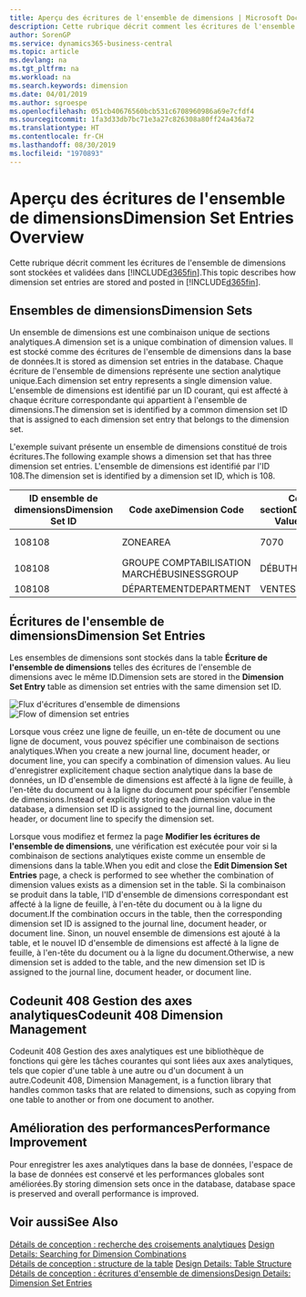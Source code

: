 ```yaml
---
title: Aperçu des écritures de l'ensemble de dimensions | Microsoft Docs
description: Cette rubrique décrit comment les écritures de l'ensemble de dimensions sont stockées et validées dans Dynamics 365.
author: SorenGP
ms.service: dynamics365-business-central
ms.topic: article
ms.devlang: na
ms.tgt_pltfrm: na
ms.workload: na
ms.search.keywords: dimension
ms.date: 04/01/2019
ms.author: sgroespe
ms.openlocfilehash: 051cb40676560bcb531c6708960986a69e7cfdf4
ms.sourcegitcommit: 1fa3d33db7bc71e3a27c826308a80ff24a436a72
ms.translationtype: HT
ms.contentlocale: fr-CH
ms.lasthandoff: 08/30/2019
ms.locfileid: "1970893"
---
```

# <a name="dimension-set-entries-overview"></a><span data-ttu-id="6448d-103">Aperçu des écritures de l'ensemble de dimensions</span><span class="sxs-lookup"><span data-stu-id="6448d-103">Dimension Set Entries Overview</span></span>
<span data-ttu-id="6448d-104">Cette rubrique décrit comment les écritures de l'ensemble de dimensions sont stockées et validées dans [!INCLUDE[d365fin](includes/d365fin_md.md)].</span><span class="sxs-lookup"><span data-stu-id="6448d-104">This topic describes how dimension set entries are stored and posted in [!INCLUDE[d365fin](includes/d365fin_md.md)].</span></span>  

## <a name="dimension-sets"></a><span data-ttu-id="6448d-105">Ensembles de dimensions</span><span class="sxs-lookup"><span data-stu-id="6448d-105">Dimension Sets</span></span>  
<span data-ttu-id="6448d-106">Un ensemble de dimensions est une combinaison unique de sections analytiques.</span><span class="sxs-lookup"><span data-stu-id="6448d-106">A dimension set is a unique combination of dimension values.</span></span> <span data-ttu-id="6448d-107">Il est stocké comme des écritures de l'ensemble de dimensions dans la base de données.</span><span class="sxs-lookup"><span data-stu-id="6448d-107">It is stored as dimension set entries in the database.</span></span> <span data-ttu-id="6448d-108">Chaque écriture de l'ensemble de dimensions représente une section analytique unique.</span><span class="sxs-lookup"><span data-stu-id="6448d-108">Each dimension set entry represents a single dimension value.</span></span> <span data-ttu-id="6448d-109">L'ensemble de dimensions est identifié par un ID courant, qui est affecté à chaque écriture correspondante qui appartient à l'ensemble de dimensions.</span><span class="sxs-lookup"><span data-stu-id="6448d-109">The dimension set is identified by a common dimension set ID that is assigned to each dimension set entry that belongs to the dimension set.</span></span>  

<span data-ttu-id="6448d-110">L'exemple suivant présente un ensemble de dimensions constitué de trois écritures.</span><span class="sxs-lookup"><span data-stu-id="6448d-110">The following example shows a dimension set that has three dimension set entries.</span></span> <span data-ttu-id="6448d-111">L'ensemble de dimensions est identifié par l'ID 108.</span><span class="sxs-lookup"><span data-stu-id="6448d-111">The dimension set is identified by a dimension set ID, which is 108.</span></span>  

|<span data-ttu-id="6448d-112">ID ensemble de dimensions</span><span class="sxs-lookup"><span data-stu-id="6448d-112">Dimension Set ID</span></span>|<span data-ttu-id="6448d-113">Code axe</span><span class="sxs-lookup"><span data-stu-id="6448d-113">Dimension Code</span></span>|<span data-ttu-id="6448d-114">Code section</span><span class="sxs-lookup"><span data-stu-id="6448d-114">Dimension Value Code</span></span>|<span data-ttu-id="6448d-115">Nom de la section analytique</span><span class="sxs-lookup"><span data-stu-id="6448d-115">Dimension Value Name</span></span>|  
|----------------------|--------------------|--------------------------|--------------------------|  
|<span data-ttu-id="6448d-116">108</span><span class="sxs-lookup"><span data-stu-id="6448d-116">108</span></span>|<span data-ttu-id="6448d-117">ZONE</span><span class="sxs-lookup"><span data-stu-id="6448d-117">AREA</span></span>|<span data-ttu-id="6448d-118">70</span><span class="sxs-lookup"><span data-stu-id="6448d-118">70</span></span>|<span data-ttu-id="6448d-119">Amérique du Nord</span><span class="sxs-lookup"><span data-stu-id="6448d-119">America North</span></span>|  
|<span data-ttu-id="6448d-120">108</span><span class="sxs-lookup"><span data-stu-id="6448d-120">108</span></span>|<span data-ttu-id="6448d-121">GROUPE COMPTABILISATION MARCHÉ</span><span class="sxs-lookup"><span data-stu-id="6448d-121">BUSINESSGROUP</span></span>|<span data-ttu-id="6448d-122">DÉBUT</span><span class="sxs-lookup"><span data-stu-id="6448d-122">HOME</span></span>|<span data-ttu-id="6448d-123">Accueil</span><span class="sxs-lookup"><span data-stu-id="6448d-123">Home</span></span>|  
|<span data-ttu-id="6448d-124">108</span><span class="sxs-lookup"><span data-stu-id="6448d-124">108</span></span>|<span data-ttu-id="6448d-125">DÉPARTEMENT</span><span class="sxs-lookup"><span data-stu-id="6448d-125">DEPARTMENT</span></span>|<span data-ttu-id="6448d-126">VENTES</span><span class="sxs-lookup"><span data-stu-id="6448d-126">SALES</span></span>|<span data-ttu-id="6448d-127">Ventes</span><span class="sxs-lookup"><span data-stu-id="6448d-127">Sales</span></span>|  

## <a name="dimension-set-entries"></a><span data-ttu-id="6448d-128">Écritures de l'ensemble de dimensions</span><span class="sxs-lookup"><span data-stu-id="6448d-128">Dimension Set Entries</span></span>  
<span data-ttu-id="6448d-129">Les ensembles de dimensions sont stockés dans la table **Écriture de l'ensemble de dimensions** telles des écritures de l'ensemble de dimensions avec le même ID.</span><span class="sxs-lookup"><span data-stu-id="6448d-129">Dimension sets are stored in the **Dimension Set Entry** table as dimension set entries with the same dimension set ID.</span></span>  

<span data-ttu-id="6448d-130">![Flux d'écritures d'ensemble de dimensions](media/dimensionentrynav7.png "Flux d'écritures d'ensemble de dimensions")</span><span class="sxs-lookup"><span data-stu-id="6448d-130">![Flow of dimension set entries](media/dimensionentrynav7.png "Flow of dimension set entries")</span></span>  

<span data-ttu-id="6448d-131">Lorsque vous créez une ligne de feuille, un en-tête de document ou une ligne de document, vous pouvez spécifier une combinaison de sections analytiques.</span><span class="sxs-lookup"><span data-stu-id="6448d-131">When you create a new journal line, document header, or document line, you can specify a combination of dimension values.</span></span> <span data-ttu-id="6448d-132">Au lieu d'enregistrer explicitement chaque section analytique dans la base de données, un ID d'ensemble de dimensions est affecté à la ligne de feuille, à l'en-tête du document ou à la ligne du document pour spécifier l'ensemble de dimensions.</span><span class="sxs-lookup"><span data-stu-id="6448d-132">Instead of explicitly storing each dimension value in the database, a dimension set ID is assigned to the journal line, document header, or document line to specify the dimension set.</span></span>  

<span data-ttu-id="6448d-133">Lorsque vous modifiez et fermez la page **Modifier les écritures de l'ensemble de dimensions**, une vérification est exécutée pour voir si la combinaison de sections analytiques existe comme un ensemble de dimensions dans la table.</span><span class="sxs-lookup"><span data-stu-id="6448d-133">When you edit and close the **Edit Dimension Set Entries** page, a check is performed to see whether the combination of dimension values exists as a dimension set in the table.</span></span> <span data-ttu-id="6448d-134">Si la combinaison se produit dans la table, l'ID d'ensemble de dimensions correspondant est affecté à la ligne de feuille, à l'en-tête du document ou à la ligne du document.</span><span class="sxs-lookup"><span data-stu-id="6448d-134">If the combination occurs in the table, then the corresponding dimension set ID is assigned to the journal line, document header, or document line.</span></span> <span data-ttu-id="6448d-135">Sinon, un nouvel ensemble de dimensions est ajouté à la table, et le nouvel ID d'ensemble de dimensions est affecté à la ligne de feuille, à l'en-tête du document ou à la ligne du document.</span><span class="sxs-lookup"><span data-stu-id="6448d-135">Otherwise, a new dimension set is added to the table, and the new dimension set ID is assigned to the journal line, document header, or document line.</span></span>

## <a name="codeunit-408-dimension-management"></a><span data-ttu-id="6448d-136">Codeunit 408 Gestion des axes analytiques</span><span class="sxs-lookup"><span data-stu-id="6448d-136">Codeunit 408 Dimension Management</span></span>
<span data-ttu-id="6448d-137">Codeunit 408 Gestion des axes analytiques est une bibliothèque de fonctions qui gère les tâches courantes qui sont liées aux axes analytiques, tels que copier d'une table à une autre ou d'un document à un autre.</span><span class="sxs-lookup"><span data-stu-id="6448d-137">Codeunit 408, Dimension Management, is a function library that handles common tasks that are related to dimensions, such as copying from one table to another or from one document to another.</span></span>

## <a name="performance-improvement"></a><span data-ttu-id="6448d-138">Amélioration des performances</span><span class="sxs-lookup"><span data-stu-id="6448d-138">Performance Improvement</span></span>  
<span data-ttu-id="6448d-139">Pour enregistrer les axes analytiques dans la base de données, l'espace de la base de données est conservé et les performances globales sont améliorées.</span><span class="sxs-lookup"><span data-stu-id="6448d-139">By storing dimension sets once in the database, database space is preserved and overall performance is improved.</span></span>  

## <a name="see-also"></a><span data-ttu-id="6448d-140">Voir aussi</span><span class="sxs-lookup"><span data-stu-id="6448d-140">See Also</span></span>  
<span data-ttu-id="6448d-141">[Détails de conception : recherche des croisements analytiques](design-details-searching-for-dimension-combinations.md) </span><span class="sxs-lookup"><span data-stu-id="6448d-141">[Design Details: Searching for Dimension Combinations](design-details-searching-for-dimension-combinations.md) </span></span>  
<span data-ttu-id="6448d-142">[Détails de conception : structure de la table](design-details-table-structure.md) </span><span class="sxs-lookup"><span data-stu-id="6448d-142">[Design Details: Table Structure](design-details-table-structure.md) </span></span>  
[<span data-ttu-id="6448d-143">Détails de conception : écritures d'ensemble de dimensions</span><span class="sxs-lookup"><span data-stu-id="6448d-143">Design Details: Dimension Set Entries</span></span>](design-details-dimension-set-entries.md)   
